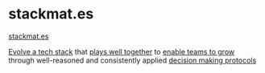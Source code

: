 # stackmat.es

[stackmat.es](https://www.stackmat.es/)

[Evolve a tech stack](https://mm.dreamineering.com/docs/technology/sdk/) that [plays well together](https://mm.dreamineering.com/docs/flow/adapt/metrics/human-resources/teamwork-index) to [enable teams to grow](https://mm.dreamineering.com/docs/principles/people/community/teamwork) through well-reasoned and consistently applied [decision making protocols](https://mm.dreamineering.com/docs/principles/platform/web3/primitives/decentralized-decisions-protocols)
